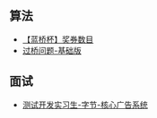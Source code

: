 <!-- # 编程·Coding -->

## 算法

- [【蓝桥杯】奖券数目](/algorithm/1.md)
- [过桥问题-基础版](/algorithm/2.md)

<!-- ## 前端 -->

## 面试
- [测试开发实习生-字节-核心广告系统](/interview/1.md)